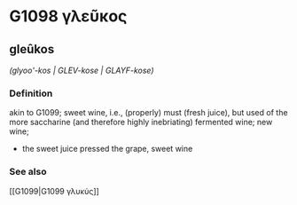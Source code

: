 # G1098 γλεῦκος

## gleûkos

_(glyoo'-kos | GLEV-kose | GLAYF-kose)_

### Definition

akin to G1099; sweet wine, i.e., (properly) must (fresh juice), but used of the more saccharine (and therefore highly inebriating) fermented wine; new wine; 

- the sweet juice pressed the grape, sweet wine

### See also

[[G1099|G1099 γλυκύς]]
